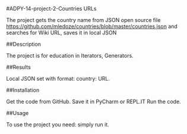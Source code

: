 #ADPY-14-project-2-Countries URLs

The project gets the country name from JSON open source file https://github.com/mledoze/countries/blob/master/countries.json and
    searches for Wiki URL, saves it in local JSON

##Description

The project is for education in Iterators, Generators.

##Results

Local JSON set with format: country: URL.

##Installation

Get the code from GitHub.
Save it in PyCharm or REPL.IT
Run the code.

##Usage

To use the project you need: simply run it.


